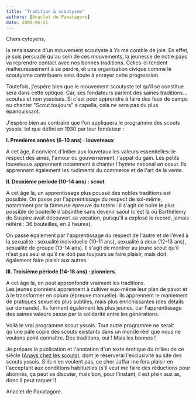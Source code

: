 ```yaml
---
title: "Tradition & scoutysme"
authors: [Anaclet de Paxatagore]
date: 2000-06-21
---
```


Chers cytoyens,

la renaissance d'un mouvement scoutyste à Ys me comble de joie. En effet, je suis persuadé qu'au sein de ces mouvements, la jeunesse de notre pays va reprendre contact avec nos bonnes traditions. Celles-ci tendent malheureusement à se perdre, et une organisation civique comme le scoutysme contribuera sans doute à enrayer cette progression.

Toutefois, j'espère bien que le mouvement scoutyste tel qu'il se constitue sera dans cette optique. Car, ses fondateurs parlent des saines traditions... scoutes et non yssoises. Si c'est pour apprendre à faire des feux de camps ou chanter "Scout toujours" a capella, cela ne sera pas du plus épanouissant.

J'espère bien au contraire que l'on appliquera le programme des scouts yssois, tel que défini en 1930 par leur fondateur :

**I. Premières annèes (6-10 ans) : louveteaux**

A cet âge, il convient d'initier aux louvetaux les valeurs essentielles: le respect des aînés, l'amour du gouvernement, l'appât du gain. Les petits louveteaux apprennent notamment à chanter l'hymne national en coeur. Ils apprennent également les rudiments du commerce et de l'art de la vente.

**II. Deuxième période (10-14 ans) : scout**

A cet âge là, un apprentissage plus poussé des nobles traditions est possible. On passe par l'apprentissage du respect de soi-même, notamment par la fameuse épreuve du totem : il s'agit de boire le plus possible de bouteille d'absinthe sans devenir saoul (c'est là où Barthélemy de Suspire avait découvert sa vocation, puisqu'il a explosé le record, jamais réitéré : 36 bouteilles, en 2 heures). 

On passe également par l'apprentissage du respect de l'autre et de l'éveil à la sexualité : sexualité individuelle (10-11 ans), sexualité à deux (12-13 ans), sexualité de groupe (13-14 ans). Il s'agit de montrer au jeune scout qu'il n'est pas seul et qu'il ne doit pas toujours se faire plaisir, mais doit également faire plaisir aux autres. 

**III. Troisième période (14-18 ans) : pionniers.**

A cet âge là, on peut appronfondir vraiment les traditions.  
Les jeunes pionniers apprennent à cultiver eux-même leur plan de pavot et à le transformer en opium (épreuve manuelle). Ils apprennent le maniement de pratiques sexuelles plus subtiles, mais plus enrichissantes (des détails sur demande). Ils forment également les plus jeunes, car l'apprentissage des saines valeurs passe par la solidarité entre les générations.

Voilà le vrai programme scout yssois. Tout autre programme ne serait qu'une pâle copie des scouts existants dans un monde réel que nous ne voulons point connaître. Des traditions, oui ! Mais les bonnes !

Je prépare la publication et l'anotation d'un texte érotique du milieu de ce siècle ([Anays chez les scouts](../3950BFCC.DE78030B)), dont je réserverai l'exclusivité au site des scouts yssois. S'ils n'en veulent pas, ce cher Jaffar me fera plaisir en l'acceptant aux conditions habituelles (s'il veut me faire des réductions pour abonnés, ça peut se discuter, mais bon, pour l'instant, il est plein aux as, donc il peut raquer !)

Anaclet de Paxatagore.

